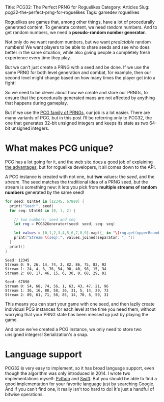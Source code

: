 Title: PCG32: The Perfect PRNG for Roguelikes
Category: Articles
Slug: pcg32-the-perfect-prng-for-roguelikes
Tags: gamedev roguelikes

Roguelikes are games that, among other things, have a lot of procedurally
generated content. To generate content, we need random numbers. And to get
random numbers, we need a **pseudo-random number generator**.

Not only do we want random numbers, but we want _predictable_ random numbers!
We want players to be able to share seeds and see who does better in the same
situation, while also giving people a completely fresh experience every time
they play.

But we can't just create a PRNG with a seed and be done. If we use the same
PRNG for both level generation and combat, for example, then our second level
might change based on how many times the player got into a fight!

So we need to be clever about how we create and store our PRNGs, to ensure
that the procedurally generated maps are not affected by anything that happens
during gameplay.

But if we use the [PCG family of PRNGs](http://www.pcg-random.org), our job
is a lot easier. There are many variants of PCG, but in this post I'll be
referring only to PCG32, the one that generates 32-bit unsigned integers and
keeps its state as two 64-bit unsigned integers.

# What makes PCG unique?

PCG has a lot going for it, and [the web site does a good job of explaining
the advantages](http://www.pcg-random.org), but for roguelike developers, it
all comes down to the API.

A PCG instance is created with not one, but **two** values: the *seed*, and the
*stream*. The seed matches the traditional idea of a PRNG seed, but the stream
is something new: it lets you pick from **multiple streams of random numbers**
generated by the same seed!

```swift
for seed: UInt64 in [12345, 67890] {
  print("Seed:", seed)
  for seq: UInt64 in [0, 1, 2] {

    // two numbers: seed and seq
    let rng = PCG32Generator(seed: seed, seq: seq)

    let values = [0,1,2,3,4,5,6,7,8,9].map({_ in "\(rng.get(upperBound: 100))" })
    print("Stream \(seq):", values.joined(separator: ", "))
  }
  print()
}
```

```
Seed: 12345
Stream 0: 9, 26, 14, 74, 3, 82, 86, 75, 82, 92
Stream 1: 24, 4, 3, 76, 54, 90, 40, 98, 15, 34
Stream 2: 60, 17, 46, 15, 6, 30, 0, 68, 29, 91

Seed: 67890
Stream 0: 54, 68, 74, 56, 1, 63, 43, 47, 21, 96
Stream 1: 36, 16, 80, 58, 36, 31, 5, 14, 29, 73
Stream 2: 89, 61, 71, 58, 85, 14, 70, 6, 59, 31
```

This means you can start your game with one seed, and then lazily create
individual PCG instances for each level at the time you need them, without
worrying that your PRNG state has been messed up just by playing the game.

And once we've created a PCG instance, we only need to store two unsigned
integers! Serialization's a snap.

# Language support

PCG32 is very easy to implement, so it has broad language support, even though
the algorithm was only introduced in 2014. I wrote two implementations myself:
[Python](https://github.com/irskep/clubsandwich/blob/master/clubsandwich/pcg32.py)
and [Swift](https://github.com/irskep/RogueKit/blob/master/Sources/RogueKit/Util/PCG32.swift).
But you should be able to find a good implementation for your favorite language
just by searching Google. And if you can't find one, it really isn't too hard
to do! It's just a handful of bitwise operations.
